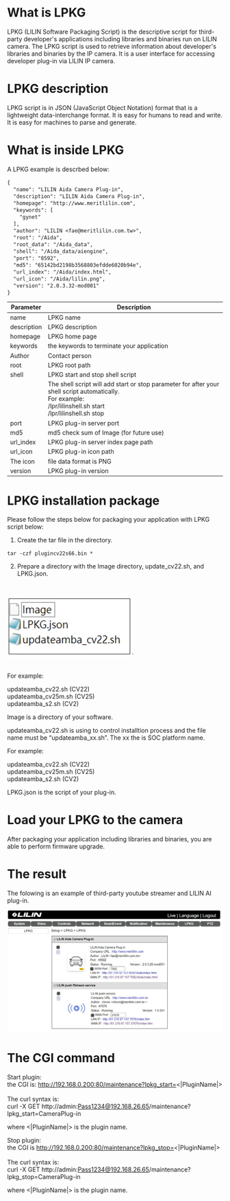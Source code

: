 # What is LPKG
LPKG (LILIN Software Packaging Script) is the descriptive script for third-party developer's applications including libraries and binaries run on LILIN camera.  The LPKG script is used to retrieve information about developer's libraries and binaries by the IP camera.  It is a user interface for accessing developer plug-in via LILIN IP camera.

# LPKG description
LPKG script is in JSON (JavaScript Object Notation) format that is a lightweight data-interchange format. It is easy for humans to read and write. It is easy for machines to parse and generate.

# What is inside LPKG
A LPKG example is descrbed below:
```
{
  "name": "LILIN Aida Camera Plug-in",
  "description": "LILIN Aida Camera Plug-in",
  "homepage": "http://www.meritlilin.com",
  "keywords": [
    "gynet"
  ],
  "author": "LILIN <fae@meritlilin.com.tw>",
  "root": "/Aida",
  "root_data": "/Aida_data",
  "shell": "/Aida_data/aiengine",
  "port": "8592",
  "md5": "65142bd2198b3568803efdde6020b94e",
  "url_index": "/Aida/index.html",
  "url_icon": "/Aida/lilin.png",
  "version": "2.0.3.32-mod001"
}
```

| Parameter	 	| Description			 |
| --- 			|  --- 				|
| name | LPKG name |
| description | LPKG description |
| homepage | LPKG home page |
| keywords | the keywords to terminate your application | 
| Author | Contact person |
| root	| LPKG root path |
|shell	| LPKG start and stop shell script |
| | The shell script will add start or stop parameter for after your shell script automatically.  <BR> For example: <BR> /lpr/lilinshell.sh start  <BR> /lpr/lilinshell.sh stop |
| port	| LPKG plug-in server port | 
| md5	| md5 check sum of Image (for future use) | 
| url_index	| LPKG plug-in server index page path |
| url_icon	| LPKG plug-in icon path |
| The icon | file data format is PNG  |
| version	|LPKG plug-in version |

# LPKG installation package
Please follow the steps below for packaging your application with LPKG script below:

1.	Create the tar file in the directory.
```
tar -czf plugincv22s66.bin *  
```
2. Prepare a directory with the Image directory, update_cv22.sh, and LPKG.json. <BR>
<BR>

![image](https://github.com/LILINOpenGitHub/LPKG/blob/main/image/image.jpg)

<BR> 
For example:

updateamba_cv22.sh (CV22) <BR>
updateamba_cv25m.sh (CV25) <BR>
updateamba_s2.sh (CV2) <BR>

Image is a directory of your software.

updateamba_cv22.sh is using to control installtion process and the file name must be “updateamba_xx.sh”. The xx the is SOC platform name.
  
For example: <BR>

updateamba_cv22.sh (CV22) <BR>
updateamba_cv25m.sh (CV25) <BR>
updateamba_s2.sh (CV2) <BR>

LPKG.json is the script of your plug-in. <BR>

# Load your LPKG to the camera
After packaging your application including libraries and binaries, you are able to perform firmware upgrade.
  
# The result
The folowing is an example of third-party youtube streamer and LILIN AI plug-in.

![image](https://github.com/LILINOpenGitHub/LPKG/blob/main/image/firmwareupdate.jpg)

# The CGI command
Start plugin:<BR>
the CGI is: http://192.168.0.200:80/maintenance?lpkg_start=<|PluginName|> <BR><BR>
The curl syntax is:<BR>
curl -X GET http://admin:Pass1234@192.168.26.65/maintenance?lpkg_start=CameraPlug-in <BR>

where <|PluginName|> is the plugin name.

Stop plugin:<BR>
the CGI is http://192.168.0.200:80/maintenance?lpkg_stop=<|PluginName|><BR><BR>
The curl syntax is: <BR>
curl -X GET http://admin:Pass1234@192.168.26.65/maintenance?lpkg_stop=CameraPlug-in <BR>

where <|PluginName|> is the plugin name.

